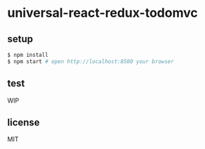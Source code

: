 # universal-react-redux-todomvc

## setup
```sh
$ npm install
$ npm start # open http://localhost:8500 your browser
```

## test
WIP

## license
MIT
